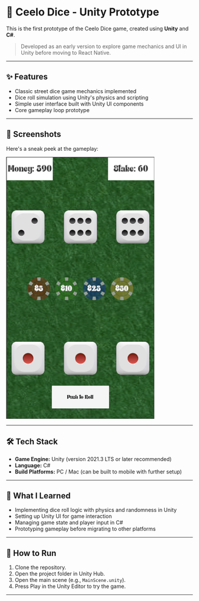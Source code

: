 # 🎲 Ceelo Dice - Unity Prototype

This is the first prototype of the Ceelo Dice game, created using **Unity** and **C#**.

> Developed as an early version to explore game mechanics and UI in Unity before moving to React Native.

---

## ✨ Features

- Classic street dice game mechanics implemented
- Dice roll simulation using Unity's physics and scripting
- Simple user interface built with Unity UI components
- Core gameplay loop prototype

---

## 📸 Screenshots

Here's a sneak peek at the gameplay:

<img src="docs/mid_gameplay_screen_Unity.png" alt="Gameplay Screenshot" width="400"/>

---

## 🛠 Tech Stack

- **Game Engine:** Unity (version 2021.3 LTS or later recommended)
- **Language:** C#
- **Build Platforms:** PC / Mac (can be built to mobile with further setup)

---

## 🧠 What I Learned

- Implementing dice roll logic with physics and randomness in Unity
- Setting up Unity UI for game interaction
- Managing game state and player input in C#
- Prototyping gameplay before migrating to other platforms

---

## 🚀 How to Run

1. Clone the repository.
2. Open the project folder in Unity Hub.
3. Open the main scene (e.g., `MainScene.unity`).
4. Press Play in the Unity Editor to try the game.

---
